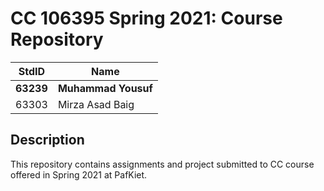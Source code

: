 # CC 106395 Spring 2021: Course Repository 
StdID | Name
------------ | -------------
**63239** | **Muhammad Yousuf** 
63303 | Mirza Asad Baig


## Description 
This repository contains assignments and project submitted to CC course offered in Spring 2021 at PafKiet.
